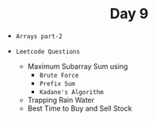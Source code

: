 <h1 align="center">Day 9</h1>

- `Arrays part-2`

 - `Leetcode Questions`
    - Maximum Subarray Sum using
        - `Brute Force`
        - `Prefix Sum`
        - `Kadane's Algorithm`
    - Trapping Rain Water
    - Best Time to Buy and Sell Stock